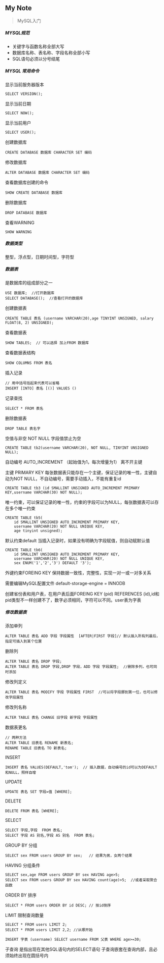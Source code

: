 My Note
-------- 
> MySQL入门

##### MYSQL规范
- 关键字与函数名称全部大写
- 数据库名称、表名称、字段名称全部小写
- SQL语句必须以分号结尾

##### MYSQL 常用命令

显示当前服务器版本
```
SELECT VERSION();
```
显示当前日期
```
SELECT NOW();
```
显示当前用户
```
SELECT USER();
```
创建数据库
```
CREATE DATABASE 数据库 CHARACTER SET 编码
```
修改数据库
```
ALTER DATABASE 数据库 CHARACTER SET 编码
```
查看数据库创建的命令
```
SHOW CREATE DATABASE 数据库
```
删除数据库
```
DROP DATABASE 数据库
```
查看WARNING
```
SHOW WARNING
```
##### 数据类型
整型，浮点型，日期时间型，字符型

##### 数据表
是数据库的组成部分之一
```
USE 数据库;  //打开数据库
SELECT DATABASE();  //查看打开的数据库
```
创建数据表
```
CREATE TABLE 表名 (username VARCHAR(20),age TINYINT UNSIGNED, salary FLOAT(8, 2) UNSIGNED);
```
查看数据表
```
SHOW TABLES;  // 可以选择 加上FROM 数据库  
```
查看数据表结构
```
SHOW COLUMNS FROM 表名
```
插入记录
```
// 用中括号括起来代表可以省略
INSERT [INTO] 表名 [()] VALUES ()
```
记录查找
```
SELECT * FROM 表名
```
删除数据表
```
DROP TABLE 表名字
```
空值与非空
NOT NULL 字段值禁止为空
```
CREATE TABLE tb2(username VARCHAR(20), NOT NULL, TINYINT UNSIGNED NULL);
```
自动编号 AUTO_INCREMENT  （起始值为1，每次增量为1） 离不开主键

主键 PRIMARY KEY 每张数据表只能存在一个主键，保证记录的唯一性，主键自动为NOT NULL，不自动编号，需要手动插入，不能有重复id

```
CREATE TABLE tb3 (id SMALLINT UNSIGNED AUTO_INCREMENT PRIMARY KEY,username VARCHAR(30) NOT NULL);
```

唯一约束，可以保证记录的唯一性，约束的字段可以为NULL，每张数据表可以存在多个唯一约束
```
CREATE TABLE tb5(
	id SMALLINT UNSIGNED AUTO_INCREMENT PRIMARY KEY,
	username VARCHAR(20) NOT NULL UNIQUE KEY,
	age tinyint unsigned);
```
默认约束default 当插入记录时，如果没有明确为字段赋值，则自动赋默认值
```
CREATE TABLE tb6(
    id SMALLINT UNSIGNED AUTO_INCREMENT PRIMARY KEY,
    username VARCHAR(20) NOT NULL UNIQUE KEY,
    sex ENUM('1','2','3') DEFAULT '3');
```
外键约束FOREING KEY 保持数据一致性，完整性，实现一对一或一对多关系

需要编辑MySQL配置文件 default-storage-engine = INNODB

创建省份表和用户表，在用户表后面FOREING KEY (pid) REFERENCES (id),id和pid类型不一样创建不了，数字必须相同，字符可以不同。user表为字表

##### 修改数据表

添加单列
```
ALTER TABLE 表名 ADD 字段 字段属性  [AFTER|FIRST 字段]// 默认插入所有列最后，指定可插入到某个位置   
```
删除列
```
ALTER TABLE 表名 DROP 字段;
ALTER TABLE 表名 DROP 字段,DROP 字段，ADD 字段 字段属性;  //删除多列，也可同时添加
```
修改列定义
```
ALTER TABLE 表名 MODIFY 字段 字段属性 FIRST  //可以将字段挪到第一位，也可以修改字段属性
```
修改列名称
```
ALTER TABLE 表名 CHANGE 旧字段 新字段 字段属性
```
数据表更名
```
// 两种方法
ALTER TABLE 旧表名 RENAME 新表名;
RENAME TABLE 旧表名 TO 新表名;
```

INSERT
```
INSERT 表名 VALUES(DEFAULT,'tom');  // 插入数据，自动编号的id可以为DEFAULT和NULL，照样自增
```
UPDATE
```
UPDATE 表名 SET 字段=值 [WHERE];
```
DELETE
```
DELETE FROM 表名 [WHERE];
```
SELECT
```
SELECT 字段,字段  FROM 表名;
SELECT 字段 AS 别名,字段 AS 别名  FROM 表名;
```
GROUP BY  分组
```
SELECT sex FROM users GROUP BY sex;   // 结果为男，女两个结果
```
HAVING 分组条件
```
SELECT sex,age FROM users GROUP BY sex HAVING age>5;
SELECT sex FROM users GROUP BY sex HAVING count(age)>5;  //或者采取聚合函数
```
ORDER BY 排序
```
SELECT * FROM users ORDER BY id DESC; // 按id倒序
```
LIMIT 限制查询数量
```
SELECT * FROM users LIMIT 2;
SELECT * FROM users LIMIT 2,2; //从哪开始
```
```
INSERT 字表 (username) SELECT username FROM 父表 WHERE age>=30;
```
子查询 是指出现在其他SQL语句内的SELECT语句 子查询嵌套在查询内部，且必须始终出现在圆括号内








